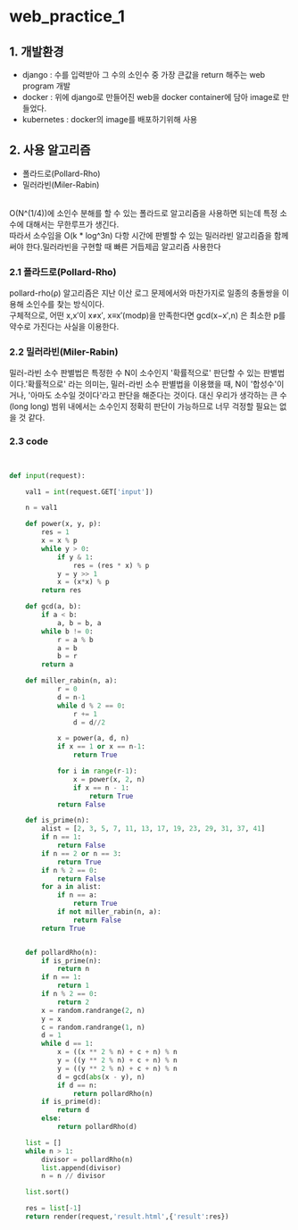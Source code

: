 # web_practice_1

## 1. 개발환경
* django : 수를 입력받아 그 수의 소인수 중 가장 큰값을 return 해주는 web program 개발
* docker : 위에 django로 만들어진 web을 docker container에 담아 image로 만들었다.
* kubernetes : docker의 image를 배포하기위해 사용

## 2. 사용 알고리즘
* 폴라드로(Pollard-Rho)
* 밀러라빈(Miler-Rabin)
<br>
O(N^(1/4))에 소인수 분해를 할 수 있는 폴라드로 알고리즘을 사용하면 되는데 특정 소수에 대해서는 무한루프가 생긴다. <br>따라서 소수임을 O(k * log^3n) 다항 시간에 판별할 수 있는 밀러라빈 알고리즘을 함께 써야 한다.밀러라빈을 구현할 때 빠른 거듭제곱 알고리즘 사용한다

### 2.1 폴라드로(Pollard-Rho)

pollard-rho(ρ) 알고리즘은 지난 이산 로그 문제에서와 마찬가지로 일종의 충돌쌍을 이용해 소인수를 찾는 방식이다.<br> 구체적으로, 어떤 x,x′이 x≠x′, x≡x′(modp)을 만족한다면 gcd(x−x′,n) 은 최소한 p를 약수로 가진다는 사실을 이용한다.

### 2.2 밀러라빈(Miler-Rabin)
밀러-라빈 소수 판별법은 특정한 수 N이 소수인지 '확률적으로' 판단할 수 있는 판별법이다.'확률적으로' 라는 의미는, 밀러-라빈 소수 판별법을 이용했을 때, N이 '합성수'이거나, '아마도 소수일 것이다'라고 판단을 해준다는 것이다.  대신 우리가 생각하는 큰 수 (long long) 범위 내에서는 소수인지 정확히 판단이 가능하므로 너무 걱정할 필요는 없을 것 같다.

### 2.3 code
``` python


def input(request):

    val1 = int(request.GET['input'])

    n = val1

    def power(x, y, p):
        res = 1
        x = x % p
        while y > 0:
            if y & 1:
                res = (res * x) % p
            y = y >> 1
            x = (x*x) % p
        return res

    def gcd(a, b):
        if a < b:
            a, b = b, a
        while b != 0:
            r = a % b
            a = b
            b = r
        return a

    def miller_rabin(n, a):
            r = 0
            d = n-1
            while d % 2 == 0:
                r += 1
                d = d//2

            x = power(a, d, n)
            if x == 1 or x == n-1:
                return True

            for i in range(r-1):
                x = power(x, 2, n)
                if x == n - 1:
                    return True
            return False

    def is_prime(n):
        alist = [2, 3, 5, 7, 11, 13, 17, 19, 23, 29, 31, 37, 41]
        if n == 1:
            return False
        if n == 2 or n == 3:
            return True
        if n % 2 == 0:
            return False
        for a in alist:
            if n == a:
                return True
            if not miller_rabin(n, a):
                return False
        return True


    def pollardRho(n):
        if is_prime(n):
            return n
        if n == 1:
            return 1
        if n % 2 == 0:
            return 2
        x = random.randrange(2, n)
        y = x
        c = random.randrange(1, n)
        d = 1
        while d == 1:
            x = ((x ** 2 % n) + c + n) % n
            y = ((y ** 2 % n) + c + n) % n
            y = ((y ** 2 % n) + c + n) % n
            d = gcd(abs(x - y), n)
            if d == n:
                return pollardRho(n)
        if is_prime(d):
            return d
        else:
            return pollardRho(d)

    list = []
    while n > 1:
        divisor = pollardRho(n)
        list.append(divisor)
        n = n // divisor

    list.sort()

    res = list[-1]
    return render(request,'result.html',{'result':res})

```
